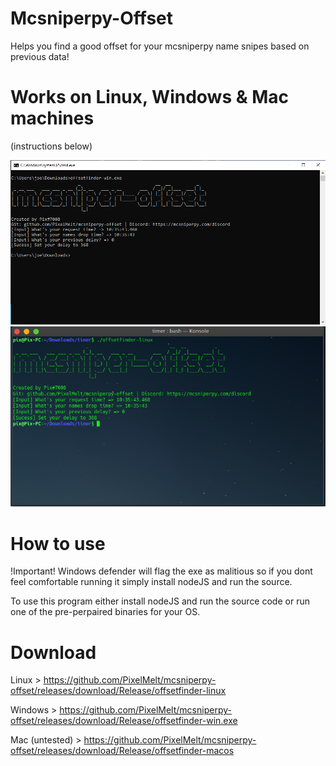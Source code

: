 # Mcsniperpy-Offset
Helps you find a good offset for your mcsniperpy name snipes based on previous data!

# Works on Linux, Windows & Mac machines

(instructions below)

![windows](https://raw.githubusercontent.com/PixelMelt/mcsniperpy-offset/main/assets/windows.png)
![unixlike](https://raw.githubusercontent.com/PixelMelt/mcsniperpy-offset/main/assets/unix-like.png)

# How to use

!Important! Windows defender will flag the exe as malitious so if you dont feel comfortable running it simply install nodeJS and run the source.

To use this program either install nodeJS and run the source code or run one of the pre-perpaired binaries for your OS.

# Download

Linux > https://github.com/PixelMelt/mcsniperpy-offset/releases/download/Release/offsetfinder-linux

Windows > https://github.com/PixelMelt/mcsniperpy-offset/releases/download/Release/offsetfinder-win.exe

Mac (untested) > https://github.com/PixelMelt/mcsniperpy-offset/releases/download/Release/offsetfinder-macos
